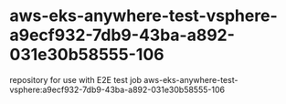 # aws-eks-anywhere-test-vsphere-a9ecf932-7db9-43ba-a892-031e30b58555-106
repository for use with E2E test job aws-eks-anywhere-test-vsphere:a9ecf932-7db9-43ba-a892-031e30b58555-106
